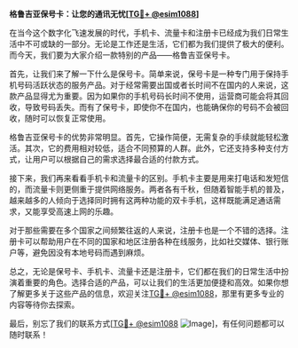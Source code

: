 **格鲁吉亚保号卡：让您的通讯无忧[[TG💪+ @esim1088](https://t.me/s/esim1088)]**

在当今这个数字化飞速发展的时代，手机卡、流量卡和注册卡已经成为我们日常生活中不可或缺的一部分。无论是工作还是生活，它们都为我们提供了极大的便利。而今天，我们要为大家介绍一款特别的产品——格鲁吉亚保号卡。

首先，让我们来了解一下什么是保号卡。简单来说，保号卡是一种专门用于保持手机号码活跃状态的服务产品。对于经常需要出国或者长时间不在国内的人来说，这款产品显得尤为重要。因为如果你的手机号码长时间不使用，运营商可能会将其回收，导致号码丢失。而有了保号卡，即使你不在国内，也能确保你的号码不会被回收，随时可以恢复正常使用。

格鲁吉亚保号卡的优势非常明显。首先，它操作简便，无需复杂的手续就能轻松激活。其次，它的费用相对较低，适合不同预算的人群。此外，它还支持多种支付方式，让用户可以根据自己的需求选择最合适的付款方式。

接下来，我们再来看看手机卡和流量卡的区别。手机卡主要是用来打电话和发短信的，而流量卡则更侧重于提供网络服务。两者各有千秋，但随着智能手机的普及，越来越多的人倾向于选择同时拥有这两种功能的双卡手机，这样既能满足通话需求，又能享受高速上网的乐趣。

对于那些需要在多个国家之间频繁往返的人来说，注册卡也是一个不错的选择。注册卡可以帮助用户在不同的国家和地区注册各种在线服务，比如社交媒体、银行账户等，避免因没有本地号码而遇到麻烦。

总之，无论是保号卡、手机卡、流量卡还是注册卡，它们都在我们的日常生活中扮演着重要的角色。选择合适的产品，可以让我们的生活更加便捷和高效。如果你想了解更多关于这些产品的信息，欢迎关注[TG💪+ @esim1088](https://t.me/s/esim1088)，那里有更多专业的内容等待你去探索。

最后，别忘了我们的联系方式[[TG💪+ @esim1088](https://t.me/s/esim1088) ![Image](https://i.postimg.cc/4NQfJmqS/Snipaste-2025-05-13-00-14-12.png)]，有任何问题都可以随时联系！